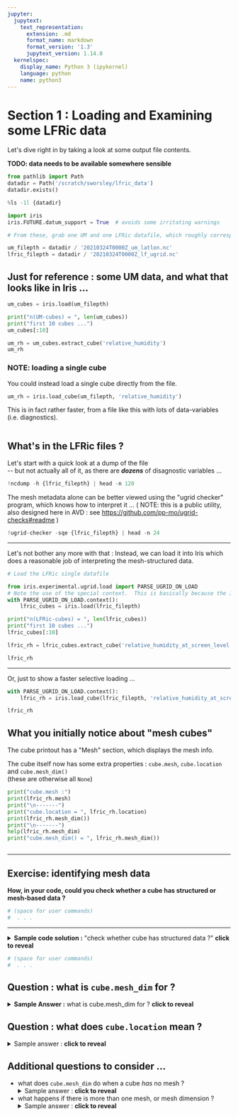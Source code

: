 ```yaml
---
jupyter:
  jupytext:
    text_representation:
      extension: .md
      format_name: markdown
      format_version: '1.3'
      jupytext_version: 1.14.0
  kernelspec:
    display_name: Python 3 (ipykernel)
    language: python
    name: python3
---
```


# Section 1 : Loading and Examining some LFRic data

Let's dive right in by taking a look at some output file contents.

**TODO: data needs to be available somewhere sensible**

```python tags=[]
from pathlib import Path
datadir = Path('/scratch/sworsley/lfric_data')
datadir.exists()
```

```python
%ls -1l {datadir}
```

```python
import iris
iris.FUTURE.datum_support = True  # avoids some irritating warnings
```

```python
# From these, grab one UM and one LFRic datafile, which roughly correspond

um_filepth = datadir / '20210324T0000Z_um_latlon.nc'
lfric_filepth = datadir / '20210324T0000Z_lf_ugrid.nc'
```

<!-- #region tags=[] -->
## Just for reference : some UM data, and what that looks like in Iris ...
<!-- #endregion -->

```python
um_cubes = iris.load(um_filepth)
```

```python
print("n(UM-cubes) = ", len(um_cubes))
print("first 10 cubes ...")
um_cubes[:10]
```

```python
um_rh = um_cubes.extract_cube('relative_humidity')
um_rh
```

<!-- #region -->
### NOTE: loading a single cube
You could instead load a single cube directly from the file.  
```python
um_rh = iris.load_cube(um_filepth, 'relative_humidity')
```
This is in fact rather faster, from a file like this with lots of data-variables (i.e. diagnostics).
<!-- #endregion -->

```python

```

## What's in the LFRic files ?

Let's start with a quick look at a dump of the file  
 -- but not actually all of it, as there are ***dozens*** of disagnostic variables ...
 

```python
!ncdump -h {lfric_filepth} | head -n 120
```

The mesh metadata alone can be better viewed using the "ugrid checker" program, which knows how to interpret it ...
( NOTE:  this is a public utility, also designed here in AVD : see https://github.com/pp-mo/ugrid-checks#readme )

```python
!ugrid-checker -sqe {lfric_filepth} | head -n 24
```

---

Let's not bother any more with that : Instead, we can load it into Iris which does a reasonable job of interpreting the mesh-structured data.


```python
# Load the LFRic single datafile 

from iris.experimental.ugrid.load import PARSE_UGRID_ON_LOAD
# Note the use of the special context.  This is basically because the Iris mesh functionality is still 'experimental'
with PARSE_UGRID_ON_LOAD.context():
    lfric_cubes = iris.load(lfric_filepth)
```

```python
print("n(LFRic-cubes) = ", len(lfric_cubes))
print("first 10 cubes ...")
lfric_cubes[:10]
```

```python
lfric_rh = lfric_cubes.extract_cube('relative_humidity_at_screen_level')

lfric_rh
```

---
Or, just to show a faster selective loading ...

```python
with PARSE_UGRID_ON_LOAD.context():
    lfric_rh = iris.load_cube(lfric_filepth, 'relative_humidity_at_screen_level')

lfric_rh
```

## What you initially notice about "mesh cubes"

The cube printout has a "Mesh" section, which displays the mesh info.

The cube itself now has some extra properties : `cube.mesh`, `cube.location` and `cube.mesh_dim()`  
(these are otherwise all `None`)

```python
print("cube.mesh :")
print(lfric_rh.mesh)
print("\n-------")
print("cube.location = ", lfric_rh.location)
print(lfric_rh.mesh_dim())
print("\n-------")
help(lfric_rh.mesh_dim)
print("cube.mesh_dim() = ", lfric_rh.mesh_dim())
```

```python

```

<!-- #region tags=[] -->
---

## Exercise: identifying mesh data
**How, in your code, could you check whether a cube has structured or mesh-based data ?**
<!-- #endregion -->

```python tags=[]
# (space for user commands)
#  . . .
```

<!-- #region tags=[] -->
---

<details><summary><b>Sample code solution :</b> "check whether cube has structured data ?" <b>click to reveal</b></summary>

<br>

```python
#-------------------------------
# Utility Function
#
def is_meshcube(cube):
    return cube.mesh is not None

#-------------------------------
# Testing ...
#
from iris.tests.stock import realistic_3d
nonmesh_cube = realistic_3d()
print('Cube: ', repr(nonmesh_cube), '\n  - is_meshcube ?', is_meshcube(nonmesh_cube))

print()
from iris.tests.stock.mesh import sample_mesh_cube
mesh_cube = sample_mesh_cube()
print('Cube: ', repr(mesh_cube), '\n  - is_meshcube ?', is_meshcube(mesh_cube))

```
---
    
**NOTE :**
  * **Try this code**, by pasting it into a code cell + running ...
  * try it also with the 'lfric_rh' cube
</details>
<!-- #endregion -->

```python
# (space for user commands)
#  . . .
```

## Question : what is `cube.mesh_dim` for ?


<details><summary><b>Sample Answer :</b> what is cube.mesh_dim for ? <b>click to reveal</b></summary>
It is a function which you call, returning an integer.
<br/>The result tells you which cube dimension is the mesh dimension  -- that is, the cube dimension which indexes the individual elements of the mesh

See [Iris API docs for `Cube.mesh_dim`](https://scitools-iris.readthedocs.io/en/latest/generated/api/iris/cube.html#iris.cube.Cube.mesh_dim)

</details>


## Question : what does `cube.location` mean ?

<details><summary>Sample answer : <b>click to reveal</b></summary>
It returns a string, "node", "edge" or "face", indicating the type of mesh element which the cube data is mapped to.

See in [Iris "Mesh Support" docs](https://scitools-iris.readthedocs.io/en/latest/further_topics/ugrid/data_model.html?highlight=location#the-basics)

</details>


## Additional questions to consider ...

  * what does `cube.mesh_dim` do when a cube *has* no mesh ?
        <details><summary>Sample answer : <b>click to reveal</b></summary>
    It returns `None`.
    </details>
  * what happens if there is more than one mesh, or mesh dimension ?
    <details><summary>Sample answer : <b>click to reveal</b></summary>
    A bit of a "trick question" !  
    </br>In UGRID, a data-variable can have at most <i>one</i> location and mesh.  Therefore, since each Iris cube represents a CF data-variable, it can only have one mesh, and one mesh dimension -- that of its location in the mesh.
    </details>

```python

```

```python

```
